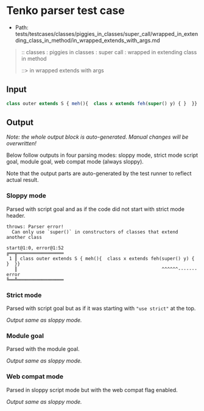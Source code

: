 # Tenko parser test case

- Path: tests/testcases/classes/piggies_in_classes/super_call/wrapped_in_extending_class_in_method/in_wrapped_extends_with_args.md

> :: classes : piggies in classes : super call : wrapped in extending class in method
>
> ::> in wrapped extends with args

## Input

`````js
class outer extends S { meh(){  class x extends feh(super() y) { }  }}
`````

## Output

_Note: the whole output block is auto-generated. Manual changes will be overwritten!_

Below follow outputs in four parsing modes: sloppy mode, strict mode script goal, module goal, web compat mode (always sloppy).

Note that the output parts are auto-generated by the test runner to reflect actual result.

### Sloppy mode

Parsed with script goal and as if the code did not start with strict mode header.

`````
throws: Parser error!
  Can only use `super()` in constructors of classes that extend another class

start@1:0, error@1:52
╔══╦═════════════════
 1 ║ class outer extends S { meh(){  class x extends feh(super() y) { }  }}
   ║                                                     ^^^^^^------- error
╚══╩═════════════════

`````

### Strict mode

Parsed with script goal but as if it was starting with `"use strict"` at the top.

_Output same as sloppy mode._

### Module goal

Parsed with the module goal.

_Output same as sloppy mode._

### Web compat mode

Parsed in sloppy script mode but with the web compat flag enabled.

_Output same as sloppy mode._
